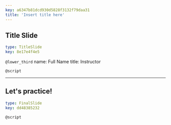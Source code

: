 ```yaml
---
key: a6347b81dcd930d5828f3132f79daa31
title: 'Insert title here'
---
```


## Title Slide

```yaml
type: TitleSlide
key: 8e17e4f4e5
```

`@lower_third`
name: Full Name
title: Instructor

`@script`


---

## Let's practice!

```yaml
type: FinalSlide
key: dd48385232
```

`@script`
